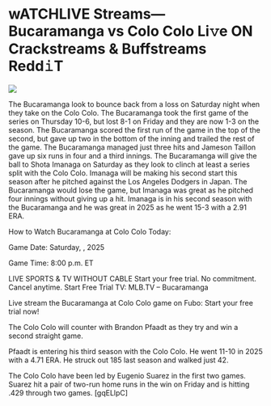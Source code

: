 # wATCHLIVE Streams— Bucaramanga vs Colo Colo Li𝚟e ON Crackstreams & Buffstreams Redd𝚒T  
  
  
[![](https://i.imgur.com/qSNzIqt.png)](https://movie.rssnews.media/YPSQhRHuv.php)  
  
The Bucaramanga look to bounce back from a loss on Saturday night when they take on the Colo Colo. The Bucaramanga took the first game of the series on Thursday 10-6, but lost 8-1 on Friday and they are now 1-3 on the season. The Bucaramanga scored the first run of the game in the top of the second, but gave up two in the bottom of the inning and trailed the rest of the game. The Bucaramanga managed just three hits and Jameson Taillon gave up six runs in four and a third innings. The Bucaramanga will give the ball to Shota Imanaga on Saturday as they look to clinch at least a series split with the Colo Colo. Imanaga will be making his second start this season after he pitched against the Los Angeles Dodgers in Japan. The Bucaramanga would lose the game, but Imanaga was great as he pitched four innings without giving up a hit. Imanaga is in his second season with the Bucaramanga and he was great in 2025 as he went 15-3 with a 2.91 ERA.

How to Watch Bucaramanga at Colo Colo Today:

Game Date: Saturday, , 2025

Game Time: 8:00 p.m. ET

LIVE SPORTS & TV WITHOUT CABLE
Start your free trial. No commitment. Cancel anytime.
Start Free Trial
TV: MLB.TV – Bucaramanga

Live stream the Bucaramanga at Colo Colo game on Fubo: Start your free trial now!

The Colo Colo will counter with Brandon Pfaadt as they try and win a second straight game.

Pfaadt is entering his third season with the Colo Colo. He went 11-10 in 2025 with a 4.71 ERA. He struck out 185 last season and walked just 42.

The Colo Colo have been led by Eugenio Suarez in the first two games. Suarez hit a pair of two-run home runs in the win on Friday and is hitting .429 through two games. [gqELlpC]